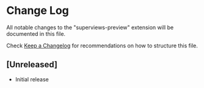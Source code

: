 # Change Log
All notable changes to the "superviews-preview" extension will be documented in this file.

Check [Keep a Changelog](http://keepachangelog.com/) for recommendations on how to structure this file.

## [Unreleased]
- Initial release